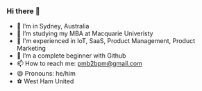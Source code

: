 ### Hi there 👋

- :round_pushpin: I’m in Sydney, Australia
- 🌱 I’m studying my MBA at Macquarie Univeristy
- :office: I'm experienced in IoT, SaaS, Product Management, Product Marketing
- :beginner: I’m a complete beginner with Github
- 📫 How to reach me: pmb2bpm@gmail.com
- 😄 Pronouns: he/him
- :soccer: West Ham United

